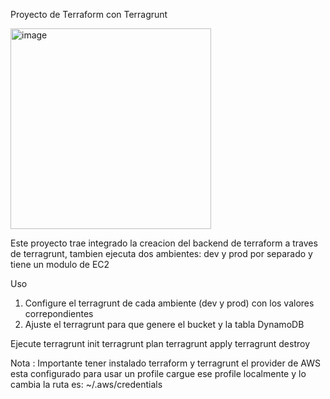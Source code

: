 Proyecto de Terraform con Terragrunt

<img width="321" alt="image" src="https://github.com/rm102030/terraform_eks_cluster/assets/64334369/c6d7fdf3-ebae-4111-8aa3-c24044845189">

Este proyecto trae integrado la creacion del backend de terraform a traves de terragrunt, tambien ejecuta dos ambientes: dev y prod  por separado y tiene un modulo de EC2 

Uso

1. Configure el terragrunt de cada ambiente (dev y prod) con los valores correpondientes
2. Ajuste el terragrunt para que genere el bucket y la tabla DynamoDB 

Ejecute terragrunt init
        terragrunt plan
        terragrunt apply
        terragrunt destroy

Nota : Importante tener instalado terraform y terragrunt el provider de AWS esta configurado para usar un profile cargue ese profile localmente y lo cambia 
       la ruta es: ~/.aws/credentials


